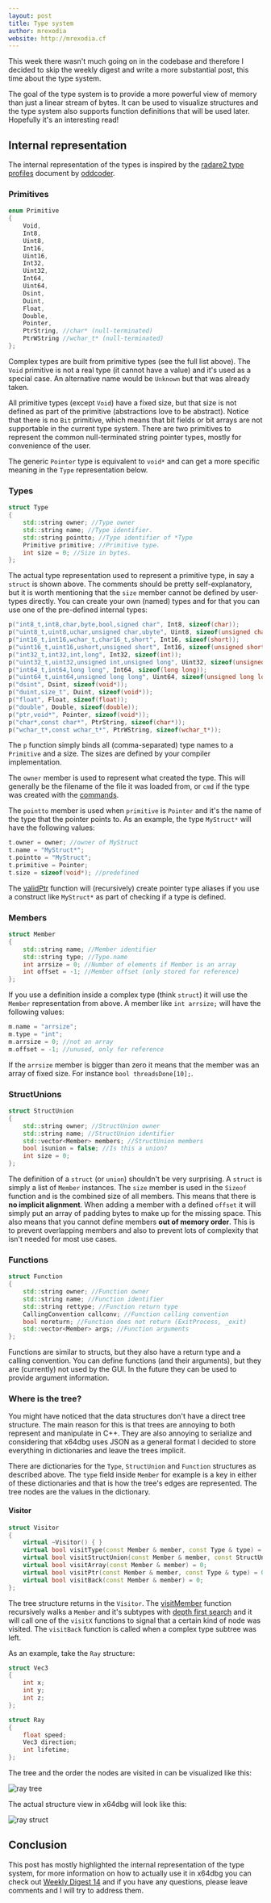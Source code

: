 ```yaml
---
layout: post
title: Type system
author: mrexodia
website: http://mrexodia.cf
---
```


This week there wasn't much going on in the codebase and therefore I decided to skip the weekly digest and write a more substantial post, this time about the type system.

The goal of the type system is to provide a more powerful view of memory than just a linear stream of bytes. It can be used to visualize structures and the type system also supports function definitions that will be used later. Hopefully it's an interesting read!

## Internal representation

The internal representation of the types is inspired by the [radare2 type profiles](https://github.com/radare/radare2/blob/20c97cb778d16afbe38377184b684f1cbe64831f/doc/types.md) document by [oddcoder](https://github.com/oddcoder).

### Primitives

```c++
enum Primitive
{
    Void,
    Int8,
    Uint8,
    Int16,
    Uint16,
    Int32,
    Uint32,
    Int64,
    Uint64,
    Dsint,
    Duint,
    Float,
    Double,
    Pointer,
    PtrString, //char* (null-terminated)
    PtrWString //wchar_t* (null-terminated)
};
```

Complex types are built from primitive types (see the full list above). The `Void` primitive is not a real type (it cannot have a value) and it's used as a special case. An alternative name would be `Unknown` but that was already taken.

All primitive types (except `Void`) have a fixed size, but that size is not defined as part of the primitive (abstractions love to be abstract). Notice that there is no `Bit` primitive, which means that bit fields or bit arrays are not supportable in the current type system. There are two primitives to represent the common null-terminated string pointer types, mostly for convenience of the user.

The generic `Pointer` type is equivalent to `void*` and can get a more specific meaning in the `Type` representation below.

### Types

```c++
struct Type
{
    std::string owner; //Type owner
    std::string name; //Type identifier.
    std::string pointto; //Type identifier of *Type
    Primitive primitive; //Primitive type.
    int size = 0; //Size in bytes.
};
```

The actual type representation used to represent a primitive type, in say a `struct` is shown above. The comments should be pretty self-explanatory, but it is worth mentioning that the `size` member cannot be defined by user-types directly. You can create your own (named) types and for that you can use one of the pre-defined internal types:

```c++
p("int8_t,int8,char,byte,bool,signed char", Int8, sizeof(char));
p("uint8_t,uint8,uchar,unsigned char,ubyte", Uint8, sizeof(unsigned char));
p("int16_t,int16,wchar_t,char16_t,short", Int16, sizeof(short));
p("uint16_t,uint16,ushort,unsigned short", Int16, sizeof(unsigned short));
p("int32_t,int32,int,long", Int32, sizeof(int));
p("uint32_t,uint32,unsigned int,unsigned long", Uint32, sizeof(unsigned int));
p("int64_t,int64,long long", Int64, sizeof(long long));
p("uint64_t,uint64,unsigned long long", Uint64, sizeof(unsigned long long));
p("dsint", Dsint, sizeof(void*));
p("duint,size_t", Duint, sizeof(void*));
p("float", Float, sizeof(float));
p("double", Double, sizeof(double));
p("ptr,void*", Pointer, sizeof(void*));
p("char*,const char*", PtrString, sizeof(char*));
p("wchar_t*,const wchar_t*", PtrWString, sizeof(wchar_t*));
```

The `p` function simply binds all (comma-separated) type names to a `Primitive` and a size. The sizes are defined by your compiler implementation.

The `owner` member is used to represent what created the type. This will generally be the filename of the file it was loaded from, or `cmd` if the type was created with the [commands](http://help.x64dbg.com/en/latest/commands/types/index.html).

The `pointto` member is used when `primitive` is `Pointer` and it's the name of the type that the pointer points to. As an example, the type `MyStruct*` will have the following values:

```c++
t.owner = owner; //owner of MyStruct
t.name = "MyStruct*";
t.pointto = "MyStruct";
t.primitive = Pointer;
t.size = sizeof(void*); //predefined
```

The [validPtr](https://github.com/x64dbg/x64dbg/blob/8c1b9ccd3f7ca016dc878e4c0d5ff790d4313feb/src/dbg/types.cpp#L307) function will (recursively) create pointer type aliases if you use a construct like `MyStruct*` as part of checking if a type is defined.

### Members

```c++
struct Member
{
    std::string name; //Member identifier
    std::string type; //Type.name
    int arrsize = 0; //Number of elements if Member is an array
    int offset = -1; //Member offset (only stored for reference)
};
```

If you use a definition inside a complex type (think `struct`) it will use the `Member` representation from above. A member like `int arrsize;` will have the following values:

```c++
m.name = "arrsize";
m.type = "int";
m.arrsize = 0; //not an array
m.offset = -1; //unused, only for reference
```

If the `arrsize` member is bigger than zero it means that the member was an array of fixed size. For instance `bool threadsDone[10];`.

### StructUnions

```c++
struct StructUnion
{
    std::string owner; //StructUnion owner
    std::string name; //StructUnion identifier
    std::vector<Member> members; //StructUnion members
    bool isunion = false; //Is this a union?
    int size = 0;
};
```

The definition of a `struct` (or `union`) shouldn't be very surprising. A `struct` is simply a list of `Member` instances. The `size` member is used in the `Sizeof` function and is the combined size of all members. This means that there is **no implicit alignment**. When adding a member with a defined `offset` it will simply put an array of padding bytes to make up for the missing space. This also means that you cannot define members **out of memory order**. This is to prevent overlapping members and also to prevent lots of complexity that isn't needed for most use cases.

### Functions

```c++
struct Function
{
    std::string owner; //Function owner
    std::string name; //Function identifier
    std::string rettype; //Function return type
    CallingConvention callconv; //Function calling convention
    bool noreturn; //Function does not return (ExitProcess, _exit)
    std::vector<Member> args; //Function arguments
};
```

Functions are similar to structs, but they also have a return type and a calling convention. You can define functions (and their arguments), but they are (currently) not used by the GUI. In the future they can be used to provide argument information.

### Where is the tree?

You might have noticed that the data structures don't have a direct tree structure. The main reason for this is that trees are annoying to both represent and manipulate in C++. They are also annoying to serialize and considering that x64dbg uses JSON as a general format I decided to store everything in dictionaries and leave the trees implicit.

There are dictionaries for the `Type`, `StructUnion` and `Function` structures as described above. The `type` field inside `Member` for example is a key in either of these dictionaries and that is how the tree's edges are represented. The tree nodes are the values in the dictionary.

#### Visitor

```c++
struct Visitor
{
    virtual ~Visitor() { }
    virtual bool visitType(const Member & member, const Type & type) = 0;
    virtual bool visitStructUnion(const Member & member, const StructUnion & type) = 0;
    virtual bool visitArray(const Member & member) = 0;
    virtual bool visitPtr(const Member & member, const Type & type) = 0;
    virtual bool visitBack(const Member & member) = 0;
};
```

The tree structure returns in the `Visitor`. The [visitMember](https://github.com/x64dbg/x64dbg/blob/development/src/dbg/types.cpp#L356) function recursively walks a `Member` and it's subtypes with [depth first search](https://en.wikipedia.org/wiki/Depth-first_search) and it will call one of the `visitX` functions to signal that a certain kind of node was visited. The `visitBack` function is called when a complex type subtree was left.

As an example, take the `Ray` structure:

```c++
struct Vec3
{
    int x;
    int y;
    int z;
};

struct Ray
{
    float speed;
    Vec3 direction;
    int lifetime;
};
```

The tree and the order the nodes are visited in can be visualized like this:

![ray tree](http://i.imgur.com/VqDqQfm.png)

The actual structure view in x64dbg will look like this:

![ray struct](http://i.imgur.com/ta83myi.png)

## Conclusion

This post has mostly highlighted the internal representation of the type system, for more information on how to actually use it in x64dbg you can check out [Weekly Digest 14](http://x64dbg.com/blog/2016/11/27/weekly-digest-14.html#types) and if you have any questions, please leave comments and I will try to address them.